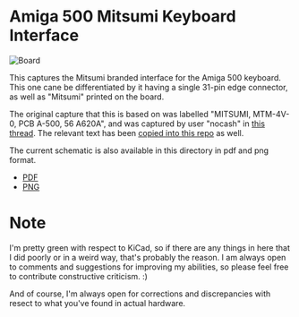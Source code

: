 # Amiga 500 Mitsumi Keyboard Interface

![Board](A500_kyb_Mitsumi_board.png)

This captures the Mitsumi branded interface for the Amiga 500
keyboard.  This one cane be differentiated by it having a single 
31-pin edge connector, as well as "Mitsumi" printed on the board.

The original capture that this is based on was labelled "MITSUMI,
MTM-4V-0, PCB A-500, 56 A620A", and was captured by user "nocash"
in [this thread](http://eab.abime.net/showthread.php?t=81893). The
relevant text has been [copied into this
repo](Reference/A5kyb_nocash_schem.txt) as well.

The current schematic is also available in this directory in pdf and 
png format.

* [PDF](A500_Kyb_Mitsumi.pdf)
* [PNG](A500_Kyb_Mitsumi.png)


# Note

I'm pretty green with respect to KiCad, so if there are any things
in here that I did poorly or in a weird way, that's probably the
reason. I am always open to comments and suggestions for improving
my abilities, so please feel free to contribute constructive
criticism.  :)

And of course, I'm always open for corrections and discrepancies
with resect to what you've found in actual hardware.
